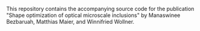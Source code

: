 This repository contains the accompanying source code for the publication
"Shape optimization of optical microscale inclusions" by Manaswinee
Bezbaruah, Matthias Maier, and Winnifried Wollner.
